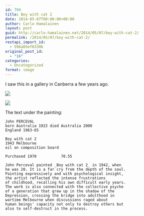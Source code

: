 ```yaml
---
id: 794
title: Boy with cat 2
date: 2014-05-07T00:00:00+00:00
author: Carlo Hamalainen
layout: post
guid: http://carlo-hamalainen.net/2014/05/07/boy-with-cat-2/
permalink: /2014/05/07/boy-with-cat-2/
restapi_import_id:
  - 596a05ef0330b
original_post_id:
  - "16"
categories:
  - Uncategorized
format: image
---
```

I saw this in a gallery in Canberra a few years ago. 

[<img src="https://s3.amazonaws.com/carlo-hamalainen.net/oldblog/stuff/perceval_-_boy_with_cat_2_-_painting.jpg?w=600&ssl=1"  data-recalc-dims="1" />](https://s3.amazonaws.com/carlo-hamalainen.net/oldblog/stuff/perceval_-_boy_with_cat_2_-_painting.jpg?ssl=1) 

[<img src="https://s3.amazonaws.com/carlo-hamalainen.net/oldblog/stuff/perceval_-_boy_with_cat_2_-_caption.jpg?w=600&ssl=1"  data-recalc-dims="1" />](https://s3.amazonaws.com/carlo-hamalainen.net/oldblog/stuff/perceval_-_boy_with_cat_2_-_caption.jpg?ssl=1) 



The text under the painting: 

```
John PERCEVAL
born Australia 1923 died Australia 2000
England 1963-65

Boy with cat 2
1943 Melbourne
oil on composition board

Purchased 1970           70.55

John Perceval painted _Boy with cat 2_ in 1942, when
he was 20. It is a far cry from the depth of the soul.
Painting expressively and with psychological insight,
the artist reflected the intense frustrations
of childhood, recalling his own difficult early years.
The work is also connected with the collective psyche
of a generation that grew up in the shadow of the
Depression, crossing the bridge into adulthood in
wartime Melbourne when discussions raged about
human beings' capacity not only to destroy others but
also to self-destruct in the process.
```
